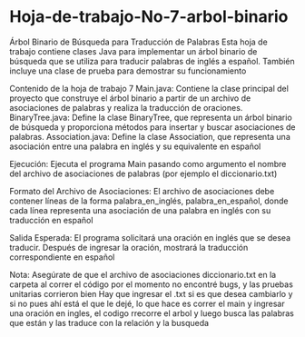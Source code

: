 # Hoja-de-trabajo-No-7-arbol-binario
Árbol Binario de Búsqueda para Traducción de Palabras
Esta hoja de trabajo contiene clases Java para implementar un árbol binario de búsqueda que se utiliza para traducir palabras de inglés a español. También incluye una clase de prueba para demostrar su funcionamiento

Contenido de la hoja de trabajo 7
Main.java: Contiene la clase principal del proyecto que construye el árbol binario a partir de un archivo de asociaciones de palabras y realiza la traducción de oraciones.
BinaryTree.java: Define la clase BinaryTree, que representa un árbol binario de búsqueda y proporciona métodos para insertar y buscar asociaciones de palabras.
Association.java: Define la clase Association, que representa una asociación entre una palabra en inglés y su equivalente en español


Ejecución: Ejecuta el programa Main pasando como argumento el nombre del archivo de asociaciones de palabras (por ejemplo el diccionario.txt)

Formato del Archivo de Asociaciones: El archivo de asociaciones debe contener líneas de la forma palabra_en_inglés, palabra_en_español, donde cada línea representa una asociación de una palabra en inglés con su traducción en español

Salida Esperada: El programa solicitará una oración en inglés que se desea traducir. Después de ingresar la oración, mostrará la traducción correspondiente en español

Nota:
Asegúrate de que el archivo de asociaciones diccionario.txt en la carpeta al correr el código 
por el momento no encontré bugs, y las pruebas unitarias corrieron bien
Hay que ingresar el .txt si es que desea cambiarlo y si no pues ahí está el que le dejé, 
lo que hace es correr el main y ingresar una oración en ingles, el codigo rrecorre el arbol y luego busca las palabras que están y las traduce con la relación y la busqueda 